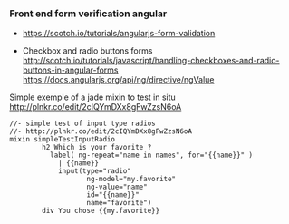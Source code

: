 ### Front end form verification angular
* https://scotch.io/tutorials/angularjs-form-validation

* Checkbox and radio buttons forms     
http://scotch.io/tutorials/javascript/handling-checkboxes-and-radio-buttons-in-angular-forms    
https://docs.angularjs.org/api/ng/directive/ngValue

Simple exemple of a jade mixin to test in situ
http://plnkr.co/edit/2cIQYmDXx8gFwZzsN6oA
````jade
//- simple test of input type radios
//- http://plnkr.co/edit/2cIQYmDXx8gFwZzsN6oA
mixin simpleTestInputRadio 
        h2 Which is your favorite ?
          label( ng-repeat="name in names", for="{{name}}" )
            | {{name}}
            input(type="radio"
                   ng-model="my.favorite"
                   ng-value="name"
                   id="{{name}}"
                   name="favorite")
        div You chose {{my.favorite}}
````